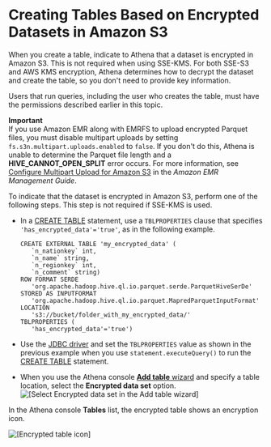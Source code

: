 # Creating Tables Based on Encrypted Datasets in Amazon S3<a name="creating-tables-based-on-encrypted-datasets-in-s3"></a>

When you create a table, indicate to Athena that a dataset is encrypted in Amazon S3\. This is not required when using SSE\-KMS\. For both SSE\-S3 and AWS KMS encryption, Athena determines how to decrypt the dataset and create the table, so you don't need to provide key information\.

Users that run queries, including the user who creates the table, must have the permissions described earlier in this topic\.

**Important**  
If you use Amazon EMR along with EMRFS to upload encrypted Parquet files, you must disable multipart uploads by setting `fs.s3n.multipart.uploads.enabled` to `false`\. If you don't do this, Athena is unable to determine the Parquet file length and a **HIVE\_CANNOT\_OPEN\_SPLIT** error occurs\. For more information, see [Configure Multipart Upload for Amazon S3](https://docs.aws.amazon.com/emr/latest/ManagementGuide/emr-plan-upload-s3.html#Config_Multipart) in the *Amazon EMR Management Guide*\.

To indicate that the dataset is encrypted in Amazon S3, perform one of the following steps\. This step is not required if SSE\-KMS is used\.
+ In a [CREATE TABLE](create-table.md) statement, use a `TBLPROPERTIES` clause that specifies `'has_encrypted_data'='true'`, as in the following example\.

  ```
  CREATE EXTERNAL TABLE 'my_encrypted_data' (
     `n_nationkey` int,
     `n_name` string,
     `n_regionkey` int,
     `n_comment` string)
  ROW FORMAT SERDE
     'org.apache.hadoop.hive.ql.io.parquet.serde.ParquetHiveSerDe'
  STORED AS INPUTFORMAT
     'org.apache.hadoop.hive.ql.io.parquet.MapredParquetInputFormat'
  LOCATION
     's3://bucket/folder_with_my_encrypted_data/'
  TBLPROPERTIES (
     'has_encrypted_data'='true')
  ```
+ Use the [JDBC driver](connect-with-jdbc.md) and set the `TBLPROPERTIES` value as shown in the previous example when you use `statement.executeQuery()` to run the [CREATE TABLE](create-table.md) statement\. 
+ When you use the Athena console [**Add table** wizard](creating-tables.md#to-create-a-table-using-the-wizard) and specify a table location, select the **Encrypted data set** option\.  
![\[Select Encrypted data set in the Add table wizard\]](http://docs.aws.amazon.com/athena/latest/ug/images/add-table-wizard-encrypted-option.png)

In the Athena console **Tables** list, the encrypted table shows an encryption icon\.

![\[Encrypted table icon\]](http://docs.aws.amazon.com/athena/latest/ug/images/tables-list-encrypted-table-icon.png)